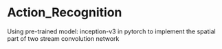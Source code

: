 # Action_Recognition
Using pre-trained model: inception-v3 in pytorch to implement the spatial part of two stream convolution network
